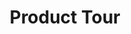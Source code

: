 ---
title: Product Tour
url: /testtour/
metaTags: >-
  <meta property="og:title" content="From Spreadsheets to Interactive Dashboards in a Few Clicks">
  <meta property="og:type" content="website">
  <meta property="og:image" content="">
  <meta property="og:description" content="Transform your spreadsheets into a collaborative planning and decision-making platform that drives performance">
  <meta property="og:url" content="">
  <meta name="description" content="Transform your spreadsheets into a collaborative planning and decision-making platform that drives performance">
topTitle: >-
  From Spreadsheets to Interactive Dashboards in a Few Clicks
topDescription: Transform your spreadsheets into a collaborative planning and decision-making platform that drives performance
StepsHeader: >-
      Get Started in 3 Simple Steps
StepsBlock:
  - descr: >-
      Import your Excel spreadsheet (or build one in Visyond) or [install our add-in](https://appsource.microsoft.com/en-us/product/office/WA200002940) to transform it into an interactive and collaborative decision-making platform.
    benefitsList:
      - text: >-
          You don’t need consultants, IT experts, or lengthy installations to start using the platform.
      - text: >-
           Use your Excel skills and improve your performance without having to learn new menus and workflow.
    image: /img/product-tour/step1.png
    title: 'Connect Your Spreadsheet'
    titlePrefix: '1'
  - descr: >-
      Select cells you want to analyze, and get presentation-ready Sensitivities, Scenarios, and Monte Carlo Simulations.  
    benefitsList:
      - text: >-    
          You don’t need to move data across many tools: Visyond’s analyses are integrated with the spreadsheets and dashboards.
      - text: >-
          Both Excel experts and novices will get things done quickly.
    image: /img/product-tour/step2.png  
    title: 'Analyze with a Few Clicks'
    titlePrefix: '2'   
  - descr: >-
      Select cells and charts from the spreadsheet, add them to interactive dashboards, and securely present them.
    benefitsList:
      - text: >-
          Nobody can accidentally corrupt  spreadsheet data or obstruct the dashboard views of other collaborators.
      - text: >-
          Once created - always updated: Visyond’s dashboards require minimal to no maintenance.       
    image: /img/product-tour/step4.png
    title: 'Share Insights via Dashboards'
    titlePrefix: '3'   
visForHeader: 'Visyond Is for Everyone Who Makes Decisions Based on Spreadsheets'
functionTitle: Functions
caseTitle: Use Cases
industryTitle: Industries
functionList:
  - image: /img/home/visForColumn1/function2.png
    text: Analysts and Modelers
  - image: /img/home/visForColumn1/function1.png
    text: CxOs & Decision Makers
  - image: /img/home/visForColumn1/function3.png
    text: Sales & Communication
  - image: /img/home/visForColumn1/function4.png
    text: Consultants
caseList:
  - image: /img/home/visForColumn2/case1.png
    text: Risk Analysis & Simulations
  - image: /img/home/visForColumn2/case2.png
    text: Planning & Modelling
  - image: /img/home/visForColumn2/case3.png
    text: Budgeting & Forecasting
  - image: /img/home/visForColumn2/case4.png
    text: Financial Reporting
  - image: /img/home/visForColumn2/case5.png
    text: Investment Analysis
  - image: /img/home/visForColumn2/case6.png
    text: Scenario Analysis
industryList:
  - image: /img/home/visForColumn3/industry1.png
    text: Banking
  - image: /img/home/visForColumn3/industry5.png
    text: Management Consulting
  - image: /img/home/visForColumn3/industry2.png
    text: Financial Services
  - image: /img/home/visForColumn3/industry6.png
    text: Telecommunication
  - image: /img/home/visForColumn3/industry3.png
    text: Real Estate
  - image: /img/home/visForColumn3/industry4.png
    text: Insurance     
FeaturesHeader: 'With Visyond, You Can'
AddinCloudHeader: 'Work the Way You Like'
summary:
  - content: >-
      Get the Excel add-in if you want to:

      - Use Excel, macros and other add-ins

      - Work with very large spreadsheets

      - Use cutting-edge Excel features
    title: Excel Add-in
    image: /img/product-tour/excelAddinIcon.png
    buttonText: Get Add-in
    buttonLink: https://appsource.microsoft.com/en-us/product/office/WA200002940
  - content: >-
      Sign up for the cloud platform if you want:

      - Advanced collaboration on spreadsheets, scenarios, and analyses

      - Role-based access control and data tracking

      - Interactive dashboards driven by your spreadsheet
    title: Cloud Platform
    image: /img/product-tour/cloudPlatformIcon.png
    buttonText: Free Sign Up
    buttonLink: /accounts/signup/
infoBlockFirst:
  - benefitsList:
      - text: >-
          Automate scenario management and analysis. 
      - text: >-
          Track assumptions and scenarios from your collaborators, and always know where the numbers are coming from. 
      - text: Visualize the drivers that change between scenarios.
      - text: >-
          Empower collaborators to test scenarios independently via interactive dashboards, shielding them from information overload.
    descr: >-
      Compare scenarios in real time during client meetings or presentations, and turn planning and forecasting into a truly collaborative experience.
    infoVideo: '/video/Create, Compare and Analyze Scenarios On-the-fly - Visyond.mp4'
    infoVideoPoster: '/video/Create, Compare and Analyze Scenarios On-the-fly - Visyond.jpg'
    subtitle: "Budget vs. actual and forecasting.\r\n<br>\nScenario planning.\r"
    title: 'Compare Scenarios On-the-fly'
  - benefitsList:
      - text: >-
          Add cells and charts from the spreadsheet to dashboards, style them as sliders or dropdowns, and see how changes in inputs affect the outputs in real time. 
      - text: >-
          Your spreadsheets are safe: changing data on the dashboard does not change the spreadsheets.
      - text: >-
          Share only specific dashboards and scenarios with specific collaborators.
    descr: >-
      Securely share interactive, spreadsheet-driven dashboards, and empower collaborators to test scenarios in self-service mode without the risk of breaking the spreadsheet.
    infoVideo: /video/Share Insights with Spreadsheet-driven Dashboards - Visyond.mp4
    infoVideoPoster: /video/Share Insights with Spreadsheet-driven Dashboards - Visyond.jpg
    subtitle: "Interactive dashboards and ‘what-if’ calculators.\r\n<br>\nTest scenarios without corrupting data.\r"
    title: Share Interactive Dashboards
  - benefitsList:
      - text: Visualize the impact of important cells with Tornado Analysis.
      - text: Answer ‘what-if’ questions with Scenario Analysis.
      - text: Visualize the cells that change between scenarios with Scenario Waterfall Analysis.
      - text: Learn what really drives your decision metrics and see how sensitive your model is to changes with Sensitivity Analysis.    
      - text: Analyze risks with Monte Carlo simulations.
      - text: >-
          Get presentation-ready analysis charts and securely share them with collaborators.
      - text: >-
          Extend your collaborators’ analyses without anyone losing or corrupting data.
    descr: >-
      Analyze important decision metrics in a few clicks, and empower collaborators to contribute their own analyses, in a platform that connects spreadsheets, analyses and dashboards in a single place.
    infoVideo: /video/Visualize the Impact of Important Business Drivers - Visyond.mp4
    infoVideoPoster: /video/Visualize the Impact of Important Business Drivers - Visyond.jpg
    subtitle: "Collaborative analysis.\r\n<br>\nSelf-service stress-testing.\r\n<br>\nMonte Carlo simulation.\r"
    title: Automate Spreadsheet Analysis 
  - benefitsList:
      - text: Protect sensitive data from unauthorized access.
      - text: >-
          Hide the complexity of the spreadsheet behind easy-to-use interactive dashboards, exposing only relevant inputs collaborators can ‘play’ with.
      - text: >-
          Simplify data gathering by sharing data-entry worksheets with collaborators without exposing the rest of the spreadsheet.
    descr: >-
      Make collaboration easier and safer. Protect spreadsheets and dashboards from unwanted changes and unauthorized access by assigning roles to collaborators and sharing only specific worksheets and dashboards with them.
    infoVideo: >-
      /video/Decide Who Sees and Interacts with Specific Worksheets and
      Dashboards - Visyond.mp4
    infoVideoPoster: >-
      /video/Decide Who Sees and Interacts with Specific Worksheets and
      Dashboards - Visyond.jpg
    subtitle: "Secure data sharing.\r\n<br>\nRole-based access control.\r"
    title: Control Who Sees Specific Worksheets and Dashboards
  - benefitsList:
      - text: >-
          Find out if there’s something wrong with your model: identify the root causes of errors, and navigate the propagation chain.
      - text: Make your models easier to understand with natural language formulas.
      - text: Identify cell types and content at a glance (i.e., input, output, numbers, strings, boolean).
    descr: >-
      Make your spreadsheets error-proof. Get a bird’s-eye view of spreadsheet structure, detect root causes of errors and anomalies.      
    infoVideo: >-
      /video/Understand Model Structure, Detect Errors and Anomalies - Visyond.mp4
    infoVideoPoster: >-
      /video/Understand Model Structure, Detect Errors and Anomalies - Visyond.jpg
    subtitle: "Spreadsheet modeling and auditing.\r\n<br>\nError root cause analysis.\r"
    title: Visualize Spreadsheet Structure, Detect Errors and Anomalies
  - benefitsList:
      - text: >-
          Multiple assumptions can coexist in the same cell. The last added value does not overwrite the existing ones. Nobody, including the spreadsheet owner, can change data entered by others.
      - text: >-
          Visyond will track  who added each assumption.
      - text: >-
          Share only specific worksheets and dashboards with specific people for better control over information flow and data privacy.
    descr: >-
      Track changes and collaborate on spreadsheets, analyses and dashboards in a secure environment connecting decision makers, analysts, modelers, consultants, and clients.   
    infoVideo: /video/Track What Is Happening in Your Projects - Visyond.mp4
    infoVideoPoster: /video/Track What Is Happening in Your Projects - Visyond.jpg
    subtitle: "Data governance and tracking.\r\n<br>\nCollaboration without version chaos.\r"
    title: Track What Is Happening in Your Spreadsheets
  - benefitsList:
      - text: >-
          Add attachments and comments in the relevant cells for easy access.
      - text: >-
          Automatically document the spreadsheet as you and your collaborators work on it.
    descr: >-
      Establish a single place to store your spreadsheet data — changes, scenarios, attachments and comments — in the same environment where you do calculations, create analyses and visualizations.
    infoVideo: /video/Organize Assumptions, Documents and Conversations In Cells - Visyond.mp4
    infoVideoPoster: >-
      /video/Organize Assumptions, Documents and Conversations In Cells -
      Visyond.jpg
    subtitle: "Knowledge management.\r\n<br>\nData sharing without external tools.\r"
    title: Keep Important Information at Your Fingertips
  - benefitsList:
      - text: >-
          Automate Balance Sheets, Income Statements and Cash Flow statements.
      - text: >-
          Customize reports according to your accounting standards.
      - text: >-
          Visyond will automatically calculate financial and management ratios.
      - text: >-
          The statements will remain up-to-date when you change the numbers in the spreadsheet.
      - text: >-
          If the forecasts detect that additional funding is required, Visyond will show how much debt and/or equity you need to raise.       
    descr: >-
      Generate always up-to-date, forward-looking financial statements from your spreadsheet. Just select relevant rows and columns, and Visyond will do the rest.
    infoVideo: /video/Auto-generate Financial Statements Driven by Your Model - Visyond.mp4
    infoVideoPoster: >-
      /video/Auto-generate Financial Statements Driven by Your Model -
      Visyond.jpg
    subtitle: Reports automation.
    title: Automate Pro-Forma Financial Statements
DemoStripTitle: Flexible. Familiar. Scalable.
DemoStripTitleButton: Watch Demo
DemoStripTitleLink: /demo
providesTitle: Get Started Today
providesList:
  - text: >-
      Cloud or on-premise platform and Excel add-in
  - text: Easy to use, no complicated menus to learn
  - text: Get started in minutes
---
